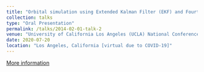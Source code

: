 ```yaml
---
title: "Orbital simulation using Extended Kalman Filter (EKF) and Fourth order Runge-Kutta method"
collection: talks
type: "Oral Presentation"
permalink: /talks/2014-02-01-talk-2
venue: "University of California Los Angeles (UCLA) National Conference (2020)"
date: 2020-07-20
location: "Los Angeles, California [virtual due to COVID-19]"
---
```


[More information](https://www.ugeducation.ucla.edu/wp-content/uploads/2021/03/McNair2020Program_v14.pdf)
